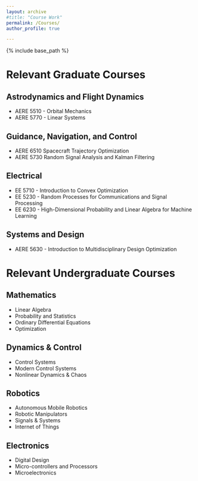 ```yaml
---
layout: archive
#title: "Course Work"
permalink: /Courses/
author_profile: true

---
```


{% include base_path %}

# Relevant Graduate Courses

## Astrodynamics and Flight Dynamics 
* AERE 5510 - Orbital Mechanics
* AERE 5770 - Linear Systems

## Guidance, Navigation, and Control
* AERE 6510 Spacecraft Trajectory Optimization
* AERE 5730 Random Signal Analysis and Kalman Filtering

## Electrical
* EE 5710 - Introduction to Convex Optimization
* EE 5230 - Random Processes for Communications and Signal Processing
* EE 6230 - High-Dimensional Probability and Linear Algebra for Machine Learning

## Systems and Design 
* AERE 5630 - Introduction to Multidisciplinary Design Optimization

# Relevant Undergraduate Courses

## Mathematics
* Linear Algebra
* Probability and Statistics
* Ordinary Differential Equations
* Optimization

## Dynamics & Control 
* Control Systems
* Modern Control Systems
* Nonlinear Dynamics & Chaos

## Robotics
* Autonomous Mobile Robotics
* Robotic Manipulators
* Signals & Systems
* Internet of Things

## Electronics
* Digital Design
* Micro-controllers and Processors
* Microelectronics
